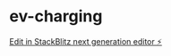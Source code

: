 # ev-charging

[Edit in StackBlitz next generation editor ⚡️](https://stackblitz.com/~/github.com/Manish9026/ev-charging)